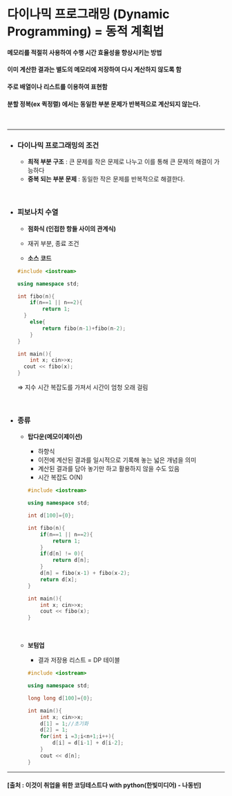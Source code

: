 # 다이나믹 프로그래밍 (Dynamic Programming) = 동적 계획법
  #### 메모리를 적절히 사용하여 수행 시간 효율성을 향상시키는 방법
  #### 이미 계산한 결과는 별도의 메모리에 저장하여 다시 계산하지 않도록 함
  #### 주로 배열이나 리스트를 이용하여 표현함
  #### **분할 정복(ex 퀵정렬) 에서는 동일한 부분 문제가 반복적으로 계산되지 않는다.**

<br>
<hr>

- ### 다이나믹 프로그래밍의 조건

  - **최적 부분 구조** : 큰 문제를 작은 문제로 나누고 이를 통해 큰 문제의 해결이 가능하다
  - **중복 되는 부분 문제** : 동일한 작은 문제를 반복적으로 해결한다.

<br>

- ### 피보나치 수열

  - **점화식 (인접한 항들 사이의 관계식)**

  - 재귀 부분, 종료 조건

  - **소스 코드**

  ```cpp
  #include <iostream>

  using namespace std;

  int fibo(n){
	  if(n==1 || n==2){
		  return 1;
  	}
	  else{
		  return fibo(n-1)+fibo(n-2);
	  }
  }

  int main(){
	  int x; cin>>x;
  	cout << fibo(x);
  }
  ```

  ⇒ 지수 시간 복잡도를 가져서 시간이 엄청 오래 걸림

<br>

- ### 종류

  - **탑다운(메모이제이션)**
    - 하향식
    - 이전에 계산된 결과를 일시적으로 기록해 놓는 넓은 개념을 의미
    - 계산된 결과를 담아 놓기만 하고 활용하지 않을 수도 있음
    - 시간 복잡도 O(N)
    
    ```cpp
    #include <iostream>
    
    using namespace std;
    
    int d[100]={0};
    
    int fibo(n){
    	if(n==1 || n==2){
    		return 1;
    	}
    	if(d[n] != 0){
    		return d[n];
    	}
    	d[n] = fibo(x-1) + fibo(x-2);
    	return d[x];
    }
    
    int main(){
    	int x; cin>>x;
    	cout << fibo(x);
    }
    ```
    <br>
    
  - **보텀업**
    - 결과 저장용 리스트 = DP 테이블
    
    ```cpp
    #include <iostream>
    
    using namespace std;
    
    long long d[100]={0};
    
    int main(){
    	int x; cin>>x;
    	d[1] = 1;//초기화
    	d[2] = 1;
    	for(int i =3;i<n+1;i++){
    		d[i] = d[i-1] + d[i-2];
    	}
    	cout << d[n];
    }
    ```
<hr>

#### [출처 : 이것이 취업을 위한 코딩테스트다 with python(한빛미디어) - 나동빈]
